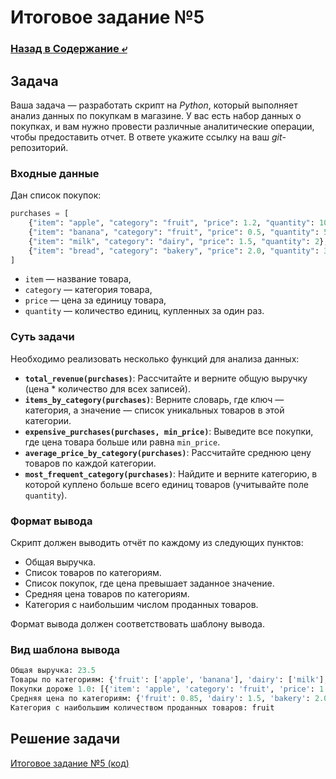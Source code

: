 # Итоговое задание №5

### [Назад в Содержание ⤶](/README.md)

## Задача
Ваша задача — разработать скрипт на *Python*, который выполняет анализ данных по покупкам в магазине. У вас есть набор 
данных о покупках, и вам нужно провести различные аналитические операции, чтобы предоставить отчет. 
В  ответе укажите ссылку на ваш _git_-репозиторий.  

### Входные данные
Дан список покупок:

```python
purchases = [
    {"item": "apple", "category": "fruit", "price": 1.2, "quantity": 10},
    {"item": "banana", "category": "fruit", "price": 0.5, "quantity": 5},
    {"item": "milk", "category": "dairy", "price": 1.5, "quantity": 2},
    {"item": "bread", "category": "bakery", "price": 2.0, "quantity": 3},
]
```

- `item` — название товара,
- `category` — категория товара,
- `price` — цена за единицу товара,
- `quantity` — количество единиц, купленных за один раз.


### Суть задачи
Необходимо реализовать несколько функций для анализа данных:
- **`total_revenue(purchases)`**: Рассчитайте и верните общую выручку (цена * количество для всех записей).  
- **`items_by_category(purchases)`**: Верните словарь, где ключ — категория, а значение — список уникальных товаров в этой 
категории.  
- **`expensive_purchases(purchases, min_price)`**: Выведите все покупки, где цена товара больше или равна `min_price`.  
- **`average_price_by_category(purchases)`**: Рассчитайте среднюю цену товаров по каждой категории.  
- **`most_frequent_category(purchases)`**: Найдите и верните категорию, в которой куплено больше всего единиц товаров 
(учитывайте поле `quantity`).  

### Формат вывода
Скрипт должен выводить отчёт по каждому из следующих пунктов:
- Общая выручка.  
- Список товаров по категориям.  
- Список покупок, где цена превышает заданное значение.  
- Средняя цена товаров по категориям.  
- Категория с наибольшим числом проданных товаров.  

Формат вывода должен соответствовать шаблону вывода.  

### Вид шаблона вывода

```python
Общая выручка: 23.5
Товары по категориям: {'fruit': ['apple', 'banana'], 'dairy': ['milk'], 'bakery': ['bread']}
Покупки дороже 1.0: [{'item': 'apple', 'category': 'fruit', 'price': 1.2, 'quantity': 10}, {'item': 'milk', 'category': 'dairy', 'price': 1.5, 'quantity': 2}, {'item': 'bread', 'category': 'bakery', 'price': 2.0, 'quantity': 3}]
Средняя цена по категориям: {'fruit': 0.85, 'dairy': 1.5, 'bakery': 2.0}
Категория с наибольшим количеством проданных товаров: fruit
```

## Решение задачи
[Итоговое задание №5 (код)](final_task_5.py)